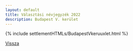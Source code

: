 ```yaml
---
layout: default
title: Választási névjegyzék 2022
description: Budapest V. kerület
---
```


{% include settlementHTMLs/BudapestVkeruuxlet.html %}

[Vissza](../)